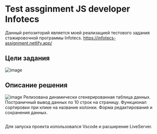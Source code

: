 # Test assginment JS developer Infotecs
Данный репозиторий является моей реализацией тестового задания стажировочной программы Infotecs.
https://infotecs-assignment.netlify.app/

## Цели задания 
![image](https://user-images.githubusercontent.com/64264723/133250350-041e3815-322c-451f-8ec1-47dab39f6f88.png)

## Описание решения 
![image](https://user-images.githubusercontent.com/64264723/133250630-ede39f30-0812-4570-8426-e81d7e1c50fa.png)
Релизована динамически сгенерированная таблица данных.
Постраничный вывод данных по 10 строк на страницу.
Функционал сортировки при клике на название колонки.
Форма редактирования и сохранения данных.

##
Для запуска проекта изпользовался Vscode и расширение LiveServer.
